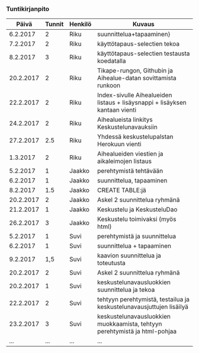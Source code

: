 ### Tuntikirjanpito

Päivä | Tunnit | Henkilö | Kuvaus
--------------- | ----- | ------ | -----
6.2.2017 | 2 | Riku | suunnittelua+tapaaminen}
7.2.2017 | 2 | Riku | käyttötapaus-selectien tekoa
8.2.2017 | 3 | Riku | käyttötapaus-selectien testausta koedatalla
20.2.2017 | 2 | Riku | Tikape-rungon, Githubin ja Aihealue-datan sovittamista runkoon
22.2.2017 | 2 | Riku | Index-sivulle Aihealueiden listaus + lisäysnappi + lisäyksen kantaan vienti
24.2.2017 | 2 | Riku | Aihealueista linkitys Keskustelunavauksiin
27.2.2017 | 2.5 | Riku | Yhdessä keskustelupalstan Herokuun vienti
1.3.2017 | 2 | Riku | Aihealueiden viestien ja aikaleimojen listaus
5.2.2017 | 1 | Jaakko | perehtymistä tehtävään
6.2.2017 | 1 | Jaakko | suunnittelua, tapaaminen
8.2.2017 | 1.5 | Jaakko | CREATE TABLE:jä
20.2.2017 | 2 | Jaakko | Askel 2 suunnittelua ryhmänä
21.2.2017 | 1 | Jaakko | Keskustelu ja KeskusteluDao
26.2.2017 | 3 | Jaakko | Keskustelu toimivaksi (myös html)
5.2.2017 | 1 | Suvi | perehtymistä ja suunnittelua
6.2.2017 | 1 | Suvi | suunnittelua + tapaaminen
9.2.2017 | 1,5 | Suvi | kaavion suunnittelua ja toteutusta
20.2.2017 | 2 | Suvi | Askel 2 suunnittelua ryhmänä
20.2.2017 | 1 | Suvi | keskustelunavausluokkien suunnittelua ja tekoa
22.2.2017 | 2 | Suvi | tehtyyn perehtymistä, testailua ja keskustelunavausjuttujen lisäilyä
23.2.2017 | 3 | Suvi | keskustelunavausluokkien muokkaamista, tehtyyn perehtymistä ja html-pohjaa
... | ... | ... | ...
